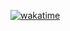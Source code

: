 [![wakatime](https://wakatime.com/badge/user/3d937abc-979e-4f8b-a642-73a2a98110e1/project/35266876-7480-4344-9b18-7337b91de437.svg)](https://wakatime.com/badge/user/3d937abc-979e-4f8b-a642-73a2a98110e1/project/35266876-7480-4344-9b18-7337b91de437)
